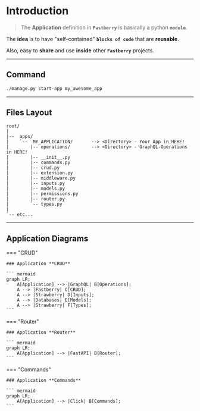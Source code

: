 # Introduction

> The **Application** definition in **`Fastberry`** is basically a python **`module`**.

The **idea** is to have "self-contained" **`blocks of code`** that are **reusable**.

Also, easy to **share** and use **inside** other **`Fastberry`** projects.

---

## Command

```sh
./manage.py start-app my_awesome_app
```

---

## Files **Layout**

```text
root/
|
|--  apps/
|    `--  MY_APPLICATION/       --> <Directory> - Your App in HERE!
|        |-- operations/        --> <Directory> - GraphQL-Operations in HERE!
|        |-- __init__.py
|        |-- commands.py
|        |-- crud.py
|        |-- extension.py
|        |-- middleware.py
|        |-- inputs.py
|        |-- models.py
|        |-- permissions.py
|        |-- router.py
|        `-- types.py
|
`-- etc...
```

---

## Application **Diagrams**

=== "CRUD"

    ### Application **CRUD**

    ``` mermaid
    graph LR;
        A[Application] --> |GraphQL| B[Operations];
        A --> |Fastberry| C[CRUD];
        A --> |Strawberry| D[Inputs];
        A --> |Databases| E[Models];
        A --> |Strawberry| F[Types];
    ```

=== "Router"

    ### Application **Router**

    ``` mermaid
    graph LR;
        A[Application] --> |FastAPI| B[Router];
    ```

=== "Commands"

    ### Application **Commands**

    ``` mermaid
    graph LR;
        A[Application] --> |Click| B[Commands];
    ```
